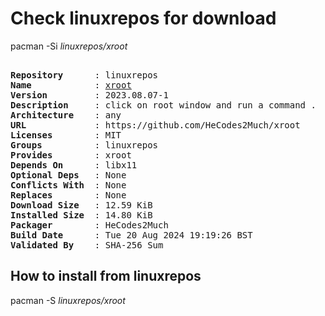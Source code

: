 # Check linuxrepos for download

pacman -Si *linuxrepos/xroot*

<div class="highlight"><pre class="highlight"><text>
<b>Repository</b>      : linuxrepos
<b>Name</b>            : <a href="../../x86_64/xroot-2023.08.07-1-any.pkg.tar.zst">xroot</a>
<b>Version</b>         : 2023.08.07-1
<b>Description</b>     : click on root window and run a command .
<b>Architecture</b>    : any
<b>URL</b>             : https://github.com/HeCodes2Much/xroot
<b>Licenses</b>        : MIT
<b>Groups</b>          : linuxrepos
<b>Provides</b>        : xroot
<b>Depends On</b>      : libx11
<b>Optional Deps</b>   : None
<b>Conflicts With</b>  : None
<b>Replaces</b>        : None
<b>Download Size</b>   : 12.59 KiB
<b>Installed Size</b>  : 14.80 KiB
<b>Packager</b>        : HeCodes2Much <wayne6324@gmail.com>
<b>Build Date</b>      : Tue 20 Aug 2024 19:19:26 BST
<b>Validated By</b>    : SHA-256 Sum
</text></pre></div>

## How to install from linuxrepos

pacman -S *linuxrepos/xroot*
